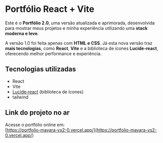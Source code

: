 # Portfólio React + Vite

Este é o **Portfólio 2.0**, uma versão atualizada e aprimorada, desenvolvida para mostrar meus projetos e minha experiência utilizando uma **stack moderna e leve**.

A versão 1.0 foi feita apenas com **HTML e CSS**. Já esta nova versão traz **mais tecnologias**, como **React**, **Vite** e a biblioteca de ícones **Lucide‑react**, oferecendo melhor performance e experiência.

## Tecnologias utilizadas

- React  
- Vite  
- [Lucide‑react](https://lucide.dev/) (biblioteca de ícones)
- tailwind

## Link do projeto no ar

Acesse o portfólio online em:  
[https://portfolio-mayara-vs2-0.vercel.app/](https://portfolio-mayara-vs2-0.vercel.app/)
